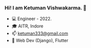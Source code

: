### Hi! I am Ketuman Vishwakarma. 💎

- 💻 Engineer - 2022. 
- 🎓 AITR, Indore
- 📫 ketuman333@gmail.com
- 💙 Web Dev (Django), Flutter
